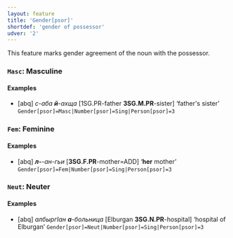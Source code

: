 ```yaml
---
layout: feature
title: 'Gender[psor]'
shortdef: 'gender of possessor'
udver: '2'
---
```


This feature marks gender agreement of the noun with the possessor.

### <a name="Masc">`Masc`</a>: Masculine

#### Examples

* [abq] _с-аба <b>й</b>-ахща_ [1SG.PR-father <b>3SG.M.PR</b>-sister] ‘father's sister’ `Gender[psor]=Masc|Number[psor]=Sing|Person[psor]=3`

### <a name="Fem">`Fem`</a>: Feminine

#### Examples

* [abq] _<b>л-</b>-ан-гьи_ [<b>3SG.F.PR</b>-mother=ADD] ‘<b>her</b> mother’ `Gender[psor]=Fem|Number[psor]=Sing|Person[psor]=3`

### <a name="Neut">`Neut`</a>: Neuter

#### Examples

* [abq] _албыргIан <b>а</b>-больница_ [Elburgan <b>3SG.N.PR</b>-hospital] ‘hospital of Elburgan’ `Gender[psor]=Neut|Number[psor]=Sing|Person[psor]=3`

<!-- Interlanguage links updated Po 6. listopadu 2023, 21:41:47 CET -->
